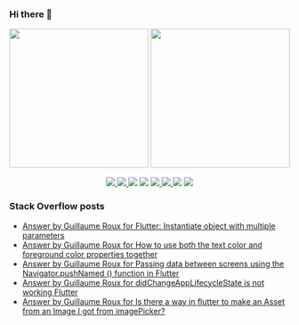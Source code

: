 ### Hi there 👋

<p align="left">
 <a>
  <img height="250em" src="https://github-readme-stats.vercel.app/api?username=TesteurManiak&theme=tokyonight" />
  <a href="https://stackoverflow.com/users/9942346/testeur-maniak">
   <img height="250em" src="https://github-readme-stackoverflow.vercel.app/?userID=9942346&theme=dark" />
  </a>
 </a>
</p>

<p align="center">
 <a href="https://pub.dev/publishers/rouxguillau.me/packages">
  <img src="https://img.shields.io/badge/dart-%230175C2.svg?&style=for-the-badge&logo=dart&logoColor=white"/>
 </a>
 <a href="https://pub.dev/publishers/rouxguillau.me/packages">
  <img src="https://img.shields.io/badge/Flutter%20-%2302569B.svg?&style=for-the-badge&logo=Flutter&logoColor=white" />
 </a>
 <img src="https://img.shields.io/badge/swift-%23FA7343.svg?&style=for-the-badge&logo=swift&logoColor=white"/>
 <img src="https://img.shields.io/badge/git%20-%23F05033.svg?&style=for-the-badge&logo=git&logoColor=white"/>
 <a href="https://gitlab.com/G_Roux">
  <img src="https://img.shields.io/badge/gitlab%20-%23181717.svg?&style=for-the-badge&logo=gitlab&logoColor=white"/>
 </a>
 <a href="https://github.com/TesteurManiak">
  <img src="https://img.shields.io/badge/github%20-%23121011.svg?&style=for-the-badge&logo=github&logoColor=white"/>
 </a>
 <img src="https://img.shields.io/badge/firebase%20-%23039BE5.svg?&style=for-the-badge&logo=firebase"/>
 <a href="https://www.linkedin.com/in/guillaume2-roux/">
  <img src="https://img.shields.io/badge/linkedin%20-%230077B5.svg?&style=for-the-badge&logo=linkedin&logoColor=white"/>
 </a>
</p>

### Stack Overflow posts

<!-- STACKOVERFLOW:START -->
- [Answer by Guillaume Roux for Flutter: Instantiate object with multiple parameters](https://stackoverflow.com/questions/70885357/flutter-instantiate-object-with-multiple-parameters/70901872#70901872)
- [Answer by Guillaume Roux for How to use both the text color and foreground color properties together](https://stackoverflow.com/questions/70874150/how-to-use-both-the-text-color-and-foreground-color-properties-together/70880979#70880979)
- [Answer by Guillaume Roux for Passing data between screens using the Navigator.pushNamed &lpar;&rpar; function in Flutter](https://stackoverflow.com/questions/70755664/passing-data-between-screens-using-the-navigator-pushnamed-function-in-flutte/70756011#70756011)
- [Answer by Guillaume Roux for didChangeAppLifecycleState is not working Flutter](https://stackoverflow.com/questions/70754411/didchangeapplifecyclestate-is-not-working-flutter/70755798#70755798)
- [Answer by Guillaume Roux for Is there a way in flutter to make an Asset from an Image I got from imagePicker?](https://stackoverflow.com/questions/70679874/is-there-a-way-in-flutter-to-make-an-asset-from-an-image-i-got-from-imagepicker/70697792#70697792)
<!-- STACKOVERFLOW:END -->
